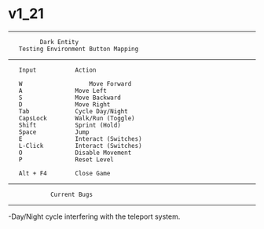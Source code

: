 # v1_21

******************************************************
		     Dark Entity
	   Testing Environment Button Mapping
******************************************************

	   Input		   Action

	   W 		      	   Move Forward
	   A			   Move Left
	   S			   Move Backward
	   D			   Move Right
	   Tab			   Cycle Day/Night
	   CapsLock		   Walk/Run (Toggle)
	   Shift		   Sprint (Hold)
	   Space		   Jump
	   E			   Interact (Switches)
	   L-Click		   Interact (Switches)
	   O			   Disable Movement
	   P			   Reset Level
            
	   Alt + F4		   Close Game
            
            
            
******************************************************
	            Current Bugs
******************************************************

-Day/Night cycle interfering with the teleport system.
